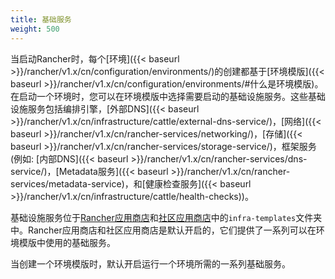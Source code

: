 ```yaml
---
title: 基础服务
weight: 500
---
```




当启动Rancher时，每个[环境]({{< baseurl >}}/rancher/v1.x/cn/configuration/environments/)的创建都基于[环境模版]({{< baseurl >}}/rancher/v1.x/cn/configuration/environments/#什么是环境模版)。在启动一个环境时，您可以在环境模版中选择需要启动的基础设施服务。这些基础设施服务包括编排引擎，[外部DNS]({{< baseurl >}}/rancher/v1.x/cn/infrastructure/cattle/external-dns-service/)，[网络]({{< baseurl >}}/rancher/v1.x/cn/rancher-services/networking/)，[存储]({{< baseurl >}}/rancher/v1.x/cn/rancher-services/storage-service/)，框架服务 (例如: [内部DNS]({{< baseurl >}}/rancher/v1.x/cn/rancher-services/dns-service/)，[Metadata服务]({{< baseurl >}}/rancher/v1.x/cn/rancher-services/metadata-service)，和[健康检查服务]({{< baseurl >}}/rancher/v1.x/cn/infrastructure/cattle/health-checks))。

基础设施服务位于[Rancher应用商店](https://github.com/rancher/rancher-catalog)和[社区应用商店](https://github.com/rancher/community-catalog)中的`infra-templates`文件夹中。Rancher应用商店和社区应用商店是默认开启的，它们提供了一系列可以在环境模版中使用的基础服务。

当创建一个环境模版时，默认开启运行一个环境所需的一系列基础服务。
